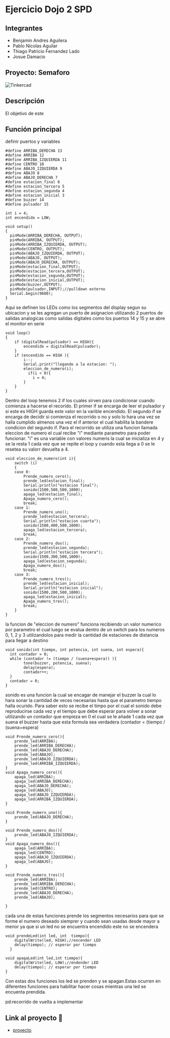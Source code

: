 # Ejercicio Dojo 2 SPD

## Integrantes 
- Benjamin Andres Aguilera
- Pablo Nicolas Aguilar
- Thiago Patricio Fernandez Lado
- Josue Damacio



## Proyecto: Semaforo
![Tinkercad](./img/image.png)


## Descripción
El objetivo de este 

## Función principal
definir puertos y variables
~~~
#define	ARRIBA_DERECHA 13
#define ARRIBA 12
#define ARRIBA_IZQUIERDA 11
#define CENTRO 10
#define ABAJO_IZQUIERDA 9
#define ABAJO 8
#define ABAJO_DERECHA 7
#define estacion_final 6
#define estacion_tercera 5
#define estacion_segunda 4
#define estacion_inicial 3
#define buzzer 14
#define pulsador 15

int i = 4;
int encendido = LOW;

void setup()
{
  pinMode(ARRIBA_DERECHA, OUTPUT);
  pinMode(ARRIBA, OUTPUT);
  pinMode(ARRIBA_IZQUIERDA, OUTPUT);
  pinMode(CENTRO, OUTPUT);
  pinMode(ABAJO_IZQUIERDA, OUTPUT);
  pinMode(ABAJO, OUTPUT);
  pinMode(ABAJO_DERECHA, OUTPUT);
  pinMode(estacion_final,OUTPUT);
  pinMode(estacion_tercera,OUTPUT);
  pinMode(estacion_segunda,OUTPUT);
  pinMode(estacion_inicial,OUTPUT);
  pinMode(buzzer,OUTPUT);
  pinMode(pulsador,INPUT);//pulldown externo
  Serial.begin(9600);
}
~~~

Aqui se definen los LEDs como los segmentos del display segun su ubicacion y se les agregan un puerto de asignacion utilizando 2 puertos de salidas analogicas como salidas digitales como los puertos 14 y 15 y se abre el monitor en serie
~~~
void loop()
{	
    if (digitalRead(pulsador) == HIGH){
  	    encendido = digitalRead(pulsador);
    }
    if (encendido == HIGH ){
        i--;
        Serial.print("llegando a la estacion: ");
  	    eleccion_de_numero(i);
	      if(i < 0){
            i = 4;
        }
    }
}
~~~
Dentro del loop tenemos 2 if los cuales sirven para condicionar cuando comienza a hacerse el recorido. El primer if se encarga de leer el pulsador y si este es HIGH guarda este valor en la varible encendido. El segundo if se encarga de decidir si comienza el recorrido o no y solo lo hara una vez se halla cumplido almenos una vez el if anterior el cual habilita la bandere condicion del segundo if.
Para el recorrido se utiliza una funcion llamada eleccion de numero el cual recibe "i"  mediante parametro para poder funcionar. "i" es una variable con valores numeris la cual se inicializa en 4 y se la resta 1 cada vez que se repite el loop y cuando esta llega a 0 se le resetea su valorr devuelta a 4.

~~~
void eleccion_de_numero(int i){
    switch (i)
    {
    case 0:
        Prende_numero_cero();
        prende_led(estacion_final);
        Serial.println("estacion final");
        sonido(1500,500,500,1000);
        apaga_led(estacion_final);
        Apaga_numero_cero();
        break;
    case 1:
        Prende_numero_uno();
        prende_led(estacion_tercera);
        Serial.println("estacion cuarta");
        sonido(1500,400,500,1000);
        apaga_led(estacion_tercera);
        break;
    case 2:
        Prende_numero_dos();
        prende_led(estacion_segunda);
        Serial.println("estacion tercera");
        sonido(1500,300,500,1000);
        apaga_led(estacion_segunda);
        Apaga_numero_dos();
        break;
    case 3:
        Prende_numero_tres();
        prende_led(estacion_inicial);
        Serial.println("estacion inicial");
        sonido(1500,200,500,1000);
        apaga_led(estacion_inicial);
        Apaga_numero_tres();
        break;
    }
}
~~~
la funcion de "eleccion de numero" funciona recibiendo un valor numerico por parametro el cual luego se evalua dentro de un switch para los numeros 0, 1, 2 y 3 utilizandolos para medir la cantidad de estaciones de distancia para llegar a destino 
~~~
void sonido(int tiempo, int potencia, int suena, int espera){
  int contador = 0;
  while (contador != (tiempo / (suena+espera)) ){
  		tone(buzzer, potencia, suena);
  		delay(espera);
  		contador++;
  }
  contador = 0;
}
~~~
sonido es una funcion la cual se encagar de manejar el buzzer la cual lo hara sonar la cantidad de veces necesarias hasta que el parametro tiempo halla ocurido. Para saber esto se recibe el timpo por el cual el sonido debe reproducirse cada vez y el tiempo que debe esperar para volver a sonar utilizando un contador que empieza en 0 el cual se le añade 1 cada vez que suena el buzzer hasta que esta formula sea verdadera (contador = (tiempo / (suena+espera)
~~~
void Prende_numero_cero(){
  	prende_led(ARRIBA);
    prende_led(ARRIBA_DERECHA);
    prende_led(ABAJO_DERECHA);
    prende_led(ABAJO);
    prende_led(ABAJO_IZQUIERDA);
    prende_led(ARRIBA_IZQUIERDA);
}
void Apaga_numero_cero(){
  	apaga_led(ARRIBA);
  	apaga_led(ARRIBA_DERECHA);
  	apaga_led(ABAJO_DERECHA);
  	apaga_led(ABAJO);
  	apaga_led(ABAJO_IZQUIERDA);
  	apaga_led(ARRIBA_IZQUIERDA);
}

void Prende_numero_uno(){
    prende_led(ABAJO_DERECHA); 
}

void Prende_numero_dos(){
    prende_led(ABAJO_IZQUIERDA);
}
void Apaga_numero_dos(){
    apaga_led(ARRIBA);
    apaga_led(CENTRO);
    apaga_led(ABAJO_IZQUIERDA);
    apaga_led(ABAJO); 
}

void Prende_numero_tres(){
    prende_led(ARRIBA);
    prende_led(ARRIBA_DERECHA);
    prende_led(CENTRO);
    prende_led(ABAJO_DERECHA);
    prende_led(ABAJO);
 
}
~~~
cada una de estas funciones prende los segmentos necesarios para que se forme el numero deseado siemprer y cuando sean usadas desde mayor a menor ya que si un led no se encuentra encendido este no se encendera
~~~
void prendeLed(int led, int  tiempo){  	
	digitalWrite(led, HIGH);//encender LED
  	delay(tiempo); // esperar por tiempo
  }

void apagaLed(int led,int tiempo){
  	digitalWrite(led, LOW);//endender LED
    delay(tiempo); // esperar por tiempo
}
~~~
Con estas dos funciones los led se prenden y se apagan.Estas ocurren en diferentes funciones para habilitar hacer cosas mientras una led se encuenta prendida.



pd:recorrido de vuelta a implementar



## Link al proyecto :eggplant:
- [proyecto](https://www.tinkercad.com/things/lRzCahleti8)




